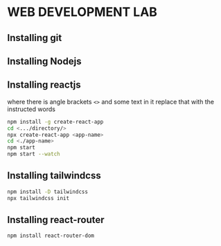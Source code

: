 # WEB DEVELOPMENT LAB

## Installing git

## Installing Nodejs

## Installing reactjs

where there is angle brackets `<>` and some text in it replace that with the instructed words

```bash
npm install -g create-react-app
cd <.../directory/>
npx create-react-app <app-name>
cd <./app-name>
npm start
npm start --watch
```

## Installing tailwindcss

```bash
npm install -D tailwindcss
npx tailwindcss init
```

## Installing react-router

```bash
npm install react-router-dom
```

